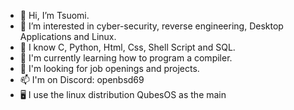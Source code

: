 - 👋 Hi, I’m Tsuomi.
- 👀 I’m interested in cyber-security, reverse engineering, Desktop Applications and Linux.
- 🧠 I know C, Python, Html, Css, Shell Script and SQL.
- 🌱 I'm currently learning how to program a compiler.
- 💞️ I'm looking for job openings and projects.
- 📫 I'm on Discord: openbsd69
- 🖥️ I use the linux distribution QubesOS as the main
